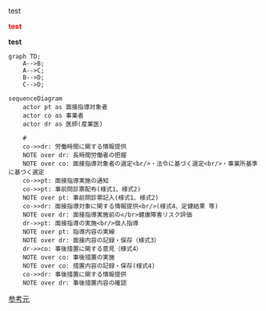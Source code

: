 test


<span style="font-weight:bold;"><font color= red>test</font></span>

<span style="font-weight:bold;">test</span>

```mermaid
graph TD;
    A-->B;
    A-->C;
    B-->D;
    C-->D;
```

```mermaid
sequenceDiagram
    actor pt as 面接指導対象者
    actor co as 事業者
    actor dr as 医師(産業医)
    
    #
    co->>dr: 労働時間に関する情報提供
    NOTE over dr: 長時間労働者の把握
    NOTE over co: 面接指導対象者の選定<br/>・法令に基づく選定<br/>・事業所基準に基づく選定
    co->>pt: 面接指導実施の通知
    co->>pt: 事前問診票配布(様式1、様式2)
    NOTE over pt: 事前問診票記入(様式1、様式2)
    co->>dr: 面接指導対象に関する情報提供<br/>(様式4、定健結果 等)
    NOTE over dr: 面接指導実施前の</br>健康障害リスク評価
    dr->>pt: 面接指導の実施<br/>個人指導
    NOTE over pt: 指導内容の実線
    NOTE over dr: 面接内容の記録・保存（様式3）
    dr->>co: 事後措置に関する意見（様式4）
    NOTE over co: 事後措置の実施
    NOTE over co: 措置内容の記録・保存(様式4)
    co->>dr: 事後措置に関する情報提供
    NOTE over dr: 事後措置内容の確認
```

[参考元](https://note.com/ohpforsme/n/n9a445b4e9efb)